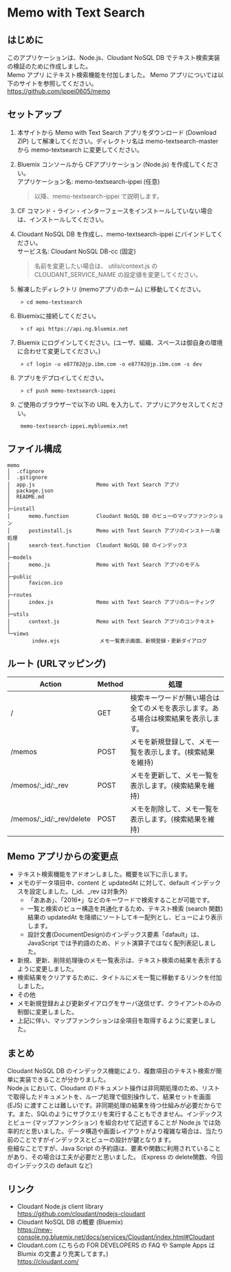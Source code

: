 # Memo with Text Search

## はじめに
このアプリケーションは、Node.js、Cloudant NoSQL DB でテキスト検索実装の検証のために作成しました。  
Memo アプリ にテキスト検索機能を付加しました。
Memo アプリについては以下のサイトを参照してください。  
<https://github.com/ippei0605/memo>


## セットアップ
1. 本サイトから Memo with Text Search アプリをダウンロード (Download ZIP) して解凍してください。ディレクトリ名は memo-textsearch-master から memo-textsearch に変更してください。

1. Bluemix コンソールから CFアプリケーション (Node.js) を作成してください。  
アプリケーション名: memo-textsearch-ippei (任意)  

    > 以降、memo-textsearch-ippei で説明します。


1. CF コマンド・ライン・インターフェースをインストールしていない場合は、インストールしてください。

1. Cloudant NoSQL DB を作成し、memo-textsearch-ippei にバインドしてください。  
サービス名: Cloudant NoSQL DB-cc (固定)  

    > 名前を変更したい場合は、 utils/context.js の CLOUDANT_SERVICE_NAME の設定値を変更してください。

1. 解凍したディレクトリ (memoアプリのホーム) に移動してください。

        > cd memo-testsearch

1. Bluemixに接続してください。

        > cf api https://api.ng.bluemix.net
    

1. Bluemix にログインしてください。(ユーザ、組織、スペースは御自身の環境に合わせて変更してください。)

        > cf login -u e87782@jp.ibm.com -o e87782@jp.ibm.com -s dev

1. アプリをデプロイしてください。

        > cf push memo-textsearch-ippei

1. ご使用のブラウザーで以下の URL を入力して、アプリにアクセスしてください。

        memo-textsearch-ippei.mybluemix.net


## ファイル構成
    memo
    │  .cfignore
    │  .gitignore
    │  app.js                    Memo with Text Search アプリ
    │  package.json
    │  README.md
    │  
    ├─install
    │      memo.function         Cloudant NoSQL DB のビューのマップファンクション
    │      postinstall.js        Memo with Text Search アプリのインストール後処理
    │      search-text.function  Cloudant NoSQL DB のインデックス
    │      
    ├─models
    │      memo.js               Memo with Text Search アプリのモデル
    │      
    ├─public
    │      favicon.ico
    │      
    ├─routes
    │      index.js              Memo with Text Search アプリのルーティング
    │      
    ├─utils
    │      context.js            Memo with Text Search アプリのコンテキスト
    │      
    └─views
            index.ejs             メモ一覧表示画面、新規登録・更新ダイアログ


## ルート (URLマッピング)
|Action|Method|処理|
|---|-----------|-----------|
|/|GET|検索キーワードが無い場合は全てのメモを表示します。ある場合は検索結果を表示します。|
|/memos|POST|メモを新規登録して、メモ一覧を表示します。(検索結果を維持)|
|/memos/:_id/:_rev|POST|メモを更新して、メモ一覧を表示します。(検索結果を維持)|
|/memos/:_id/:_rev/delete|POST|メモを削除して、メモ一覧を表示します。(検索結果を維持)|


## Memo アプリからの変更点
* テキスト検索機能をアドオンしました。概要を以下に示します。
 * メモのデータ項目中、content と updatedAt に対して、default インデックスを設定しました。(_id、_rev は対象外)
     * 「あああ」、「2016*」などのキーワードで検索することが可能です。
     * 一覧と検索のビュー構造を共通化するため、テキスト検索 (search 関数) 結果の updatedAt を降順にソートしてキー配列とし、ビューにより表示します。
     * 設計文書(DocumentDesign)のインデックス要素「dafault」は、JavaScript では予約語のため、ドット演算子ではなく配列表記しました。
 * 新規、更新、削除処理後のメモ一覧表示は、テキスト検索の結果を表示するように変更しました。
 * 検索結果をクリアするために、タイトルにメモ一覧に移動するリンクを付加しました。
* その他
 * メモ新規登録および更新ダイアログをサーバ送信せず、クライアントのみの制御に変更しました。
 * 上記に伴い、マップファンクションは全項目を取得するように変更しました。


## まとめ
Cloudant NoSQL DB のインデックス機能により、複数項目のテキスト検索が簡単に実装できることが分かりました。  
Node.js において、Cloudant のドキュメント操作は非同期処理のため、リストで取得したドキュメントを、ループ処理で個別操作して、結果セットを画面  (EJS) に渡すことは難しいです。非同期処理の結果を待つ仕組みが必要だからです。また、SQLのようにサブクエリを実行することもできません。インデックスとビュー (マップファンクション) を組合わせて記述することが Node.js では効率的だと思いました。データ構造や画面レイアウトがより複雑な場合は、当たり前のことですがインデックスとビューの設計が鍵となります。  
些細なことですが、Java Script の予約語は、要素や関数に利用されていることがあり、その場合は工夫が必要だと思いました。 (Express の delete関数、今回のインデックスの default など)

## リンク
* Cloudant Node.js client library  
<https://github.com/cloudant/nodejs-cloudant>
* Cloudant NoSQL DB の概要 (Bluemix)  
<https://new-console.ng.bluemix.net/docs/services/Cloudant/index.html#Cloudant>
* Cloudant.com (こちらの FOR DEVELOPERS の FAQ や Sample Apps は Blumix の文書より充実してます。)  
<https://cloudant.com/>
